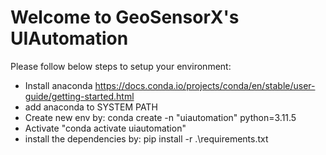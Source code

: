 # Welcome to GeoSensorX's UIAutomation

Please follow below steps to setup your environment:

- Install anaconda https://docs.conda.io/projects/conda/en/stable/user-guide/getting-started.html
- add anaconda to SYSTEM PATH
- Create new env by: conda create -n "uiautomation" python=3.11.5
- Activate "conda activate uiautomation"
- install the dependencies by: pip install -r .\requirements.txt